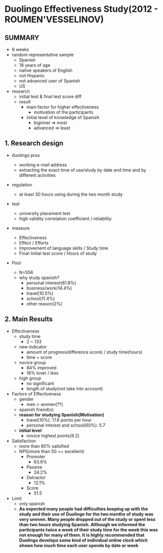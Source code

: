 # Duolingo Effectiveness Study(2012 - ROUMEN'VESSELINOV)

## SUMMARY

- 8 weeks
- random representative sample
  - Spanish
  - 18 years of age
  - native speakers of English
  - not Hispanic
  - not advanced user of Spanish
  - US
- research
  - initial test & final test score diff
  - result
    - main factor for higher effectiveness
      - motivation of the participants
    - initial level of knowledge of Spanish
      - biginner => most
      - advanced => least

## 1. Research design

- duolingo pros
  - working e-mail address
  - extracting the exact time of use/study by date and time and by different activities

- regulation
  - at least 30 hours using during the two month study
- test
  - university placement test
  - high validity correlation coefficient / reliability
- measure
  - Effectiveness
  - Effect / Efforts
  - Improvement of language skills / Study time
  - Final-Initial test score / Hours of study

- Pool
  - N=556
  - why study spanish?
    - personal interest(61.8%)
    - business/work(14.4%)
    - travel(10.5%)
    - school(11.4%)
    - other reason(2%)

## 2. Main Results

- Effectiveness
  - study time
    - 2 ~ 133
  - new indicator
    - amount of progress(difference score) / study time(hours)
    - time + score
  - novice group
    - 84% improved
    - 16% lover / less
  - high group
    - no significant
    - length of study(not take into account)
- Factors of Effectiveness
  - gender
    - men > women(??)
  - spanish friend(x)
  - **reason for studying Spanish(Motivation)**
    - travel(10%): 17.6 points per hour
    - personal interest and school(60%): 5.7
  - **initial level**
    - novice highest points(9.2)
- Satisfaction
  - more than 80% satisfied
  - NPS(more than 50 == excellent)
    - Promoter
      - 63.6%
    - Passive
      - 24.2%
    - Detractor
      - 12.1%
    - Score
      - 51.5
- Limit
  - only spanish
  - **As expected many people had difficulties keeping up with the study and their use of Duolingo for the two months of study was very uneven. Many people dropped out of the study or spent less than two hours studying Spanish. Although we informed the participants twice a week of their study time for the week this was not enough for many of them. It is highly recommended that Duolingo develops some kind of individual online clock which shows how much time each user spends by date or week**
